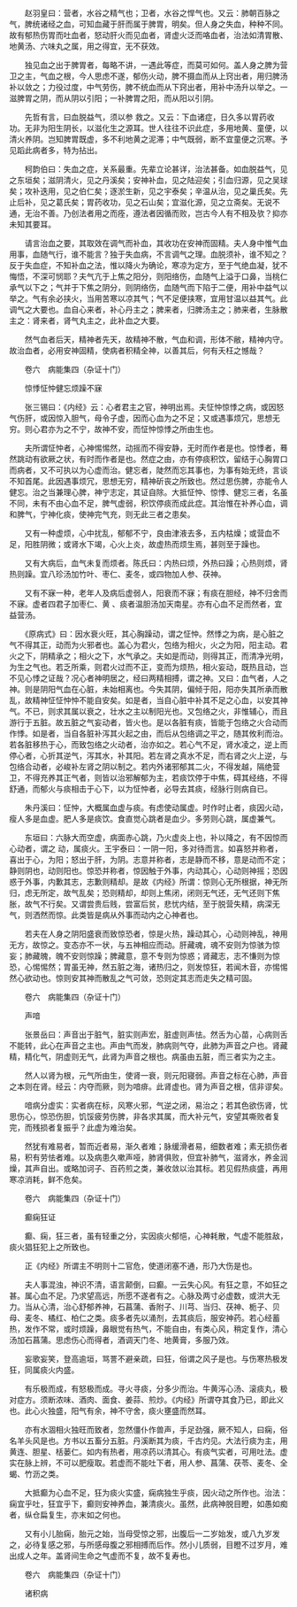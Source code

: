<!-- { "loadSidebar": true } -->
　　赵羽皇曰：营者，水谷之精气也；卫者，水谷之悍气也。又云：肺朝百脉之气，脾统诸经之血，可知血藏于肝而属于脾胃，明矣。但人身之失血，种种不同。故有郁热伤胃而吐血者，怒动肝火而见血者，肾虚火泛而咯血者，治法如清胃散、地黄汤、六味丸之属，用之得宜，无不获效。

　　独见血之出于脾胃者，每略不讲，一遇此等症，而莫可如何。盖人身之脾为营卫之主，气血之根，今人思虑不遂，郁伤火动，脾不摄血而从上窍出者，用归脾汤补以敛之；力役过度，中气劳伤，脾不统血而从下窍出者，用补中汤升以举之。一滋脾胃之阴，而从阴以引阳；一补脾胃之阳，而从阳以引阴。

　　先哲有言，曰血脱益气，须以参 救之。又云：下血诸症，日久多以胃药收功。无非为阳生阴长，以滋化生之源耳。世人往往不识此症，多用地黄、童便，以清火养阴。岂知脾胃既虚，多不利地黄之泥滞；中气既弱，断不宜童便之沉寒。予见蹈此病者多，特为拈出。

　　柯韵伯曰：失血之症，关系最重。先辈立论甚详，治法甚备。如血脱益气，见之东垣矣；滋阴清火，见之丹溪矣；安神补血，见之陆迎矣；引血归源，见之吴球矣；攻补迭用，见之伯仁矣；逐淤生新，见之宇泰矣；辛温从治，见之巢氏矣。先止后补，见之葛氏矣；胃药收功，见之石山矣；宜滋化源，见之立斋矣。无说不通，无治不善。乃创法者用之而痊，遵法者因循而败，岂古今人有不相及欤？抑亦未知其要耳。

　　请言治血之要，其取效在调气而补血，其收功在安神而固精。夫人身中惟气血用事，血随气行，谁不能言？独于失血病，不言调气之理。血脱须补，谁不知之？反于失血症，不知补血之法，惟以降火为确论，寒凉为定方，至于气绝血凝，犹不悔悟，不深可悯耶？夫气亢于上焦之阳分，则阳络伤，血随气上溢于口鼻，当桃仁承气以下之；气并于下焦之阴分，则阴络伤，血随气而下陷于二便，用补中益气以举之。气有余必挟火，当用苦寒以凉其气；气不足便挟寒，宜用甘温以益其气。此调气之大要也。血自心来者，补心丹主之；脾来者，归脾汤主之；肺来者，生脉散主之：肾来者，肾气丸主之，此补血之大要。

　　然气血者后天，精神者先天，故精神不散，气血和调，形体不敝，精神内守。故治血者，必用安神固精，使病者积精全神，以善其后，何有夭枉之憾哉？

　　卷六　病能集四（杂证十门）

　　惊悸怔忡健忘烦躁不寐

　　张三锡曰：《内经》云：心者君主之官，神明出焉。夫怔忡惊悸之病，或因怒气伤肝，或因惊入胆气，母令子虚，因而心血为之不足；又或遇事烦冗，思想无穷。则心君亦为之不宁，故神不安，而怔忡惊悸之所由生也。

　　夫所谓怔忡者，心神惕惕然，动摇而不得安静，无时而作者是也。惊悸者，蓦然跳动有欲厥之状，有时而作者是也。然症之由，亦有停痰积饮，留结于心胸胃口而病者，又不可执以为心虚而治。健忘者，陡然而忘其事也，为事有始无终，言谈不知首尾。此因遇事烦冗，思想无穷，精神斫丧之所致也。然过思伤脾，亦能令人健忘。治之当兼理心脾，神宁志定，其证自除。大抵怔忡、惊悸、健忘三者，名虽不同，未有不由心血不足，脾气虚弱，积饮停痰而成此症。其治惟在补养心血，调和脾气，宁神化痰，使神完气充，则无此三者之患矣。

　　又有一种虚烦，心中扰乱，郁郁不宁，良由津液去多，五内枯燥；或营血不足，阳胜阴微；或肾水下竭，心火上炎，故虚热而烦生焉，甚则至于躁也。

　　又有大病后，血气未复而烦者。陈氏曰：内热曰烦，外热曰躁；心热则烦，肾热则躁。宜八珍汤加竹叶、枣仁、麦冬，或四物加人参、茯神。

　　又有不寐一种，老年人及病后虚弱人，阳衰而不寐；有痰在胆经，神不归舍而不寐。虚者四君子加枣仁、黄 、痰者温胆汤加天南星。亦有心血不足而然者，宜益营汤。

　　《原病式》曰：因水衰火旺，其心胸躁动，谓之怔忡。然悸之为病，是心脏之气不得其正，动而为火邪者也。盖心为君火，包络为相火，火之为阳，阳主动。君火之下，阴精承之；相火之下，水气承之。夫如是而动，则得其正，而清净光明，为生之气也。若乏所乘，则君火过而不正，变而为烦热，相火妄动，既热且动，岂不见心悸之证哉？况心者神明居之，经曰两精相搏，谓之神。又曰：血气者，人之神。则是阴阳气血在心脏，未始相离也。今失其阴，偏倾于阳，阳亦失其所承而散乱，故精神怔怔忡忡不能自安矣。如是者，当自心脏中补其不足之心血，以安其神气。不已，则求其属以衰之，壮水之主以制阳光也。又包络之火，非惟辅心，而且游行于五脏。故五脏之气妄动者，皆火也。是以各脏有痰，皆能于包络之火合动而作悸。如是者，当自各脏补泻其火起之由，而后从包络调之平之，随其攸利而治。若各脏移热于心，而致包络之火动者，治亦如之。若心气不足，肾水凌之，逆上而停心者，心折其逆气，泻其水，补其阳。若左肾之真水不足，而右肾之火上逆，与包络合动者，必峻补左肾之阴以制之。若内外诸邪郁其二火，不得发越，隔绝营卫，不得充养其正气者，则皆以治邪解郁为主，若痰饮停于中焦，碍其经络，不得舒通，而郁火与痰相击于心下，以为怔忡者，必导去其痰，经脉行则病自已。

　　朱丹溪曰：怔忡，大概属血虚与痰。有虑使动属虚。时作时止者，痰因火动，瘦人多是血虚。肥人多是痰饮。食直觉心跳者是血少。多劳则心跳，属虚兼气。

　　东垣曰：六脉大而空虚，病面赤心跳，乃火虚炎上也，补以降之，有不因惊而心动者，谓之 动，属痰火。王宇泰曰：一阴一阳，多对待而言。如喜怒并称者，喜出于心，为阳；怒出于肝，为阴。志意并称者，志是静而不移，意是动而不定；静则阴也，动则阳也。惊恐并称者，惊因触于外事，内动其心，心动则神摇；恐因惑于外事，内歉其志，志歉则精却。是故《内经》所谓：惊则心无所根据，神无所归，虑无所定，故气乱矣；恐则精却，却则上焦闭，闭则无气还，无气还则下焦胀，故气不行矣。又谓尝贵后贱，尝富后贫，悲忧内结，至于脱营失精，病深无气，则洒然而惊。此类皆是病从外事而动内之心神者也。

　　若夫在人身之阴阳盛衰而致惊恐者，惊是火热，躁动其心，心动则神乱，神用无方，故惊之。变态亦不一状，与五神相应而动。肝藏魂，魂不安则为惊骇为惊妄；肺藏魄，魄不安则惊躁；脾藏意，意不专则为惊惑；肾藏志，志不慊则为惊恐，心惕惕然；胃虽无神，然五脏之海，诸热归之，则发惊狂，若闻木音，亦惕惕然心欲动也。惊则安其神而散乱之气可敛，恐则定其志而走失之精可固。

　　卷六　病能集四（杂证十门）

　　声喑

　　张景岳曰：声音出于脏气，脏实则声宏，脏虚则声怯。然舌为心苗，心病则舌不能转，此心在声音之主也。声由气而发，肺病则气夺，此肺为声音之户也。肾藏精，精化气，阴虚则无气，此肾为声音之根也。病虽由五脏，而三者实为之主。

　　然人以肾为根，元气所由生，使肾一衰，则元阳寝弱。声音之标在心肺，声音之本则在肾。经云：内夺而厥，则为喑痱。此肾虚也。肾为声音之根，信非谬矣。

　　喑病分虚实：实者病在标，风寒火邪，气逆之闭，易治之；若其色欲伤肾，忧思伤心，惊恐伤胆，饥馁疲劳伤脾，非各求其属，而大补元气，安望其嘶败者复完，而残损者复振乎？此虚为难治矣。

　　然犹有难易者，暂而近者易，渐久者难；脉缓滑者易，细数者难；素无损伤者易，积有劳怯者难。以及病患久嗽声哑，肺肾俱败，但宜补肺气，滋肾水，养金润燥，其声自出。或略加诃子、百药煎之类，兼收敛以治其标。若见假热痰盛，再用寒凉消耗，鲜不危矣。

　　卷六　病能集四（杂证十门）

　　癫痫狂证

　　癫、痫，狂三者，虽有轻重之分，实因痰火郁悒，心神耗散，气虚不能胜敌，痰火猖狂犯上之所致也。

　　正《内经》所谓主不明则十二官危，使道闭塞不通，形乃大伤是也。

　　夫人事混浊，神识不清，语言颠倒，曰癫。一云失心风。有狂之意，不如狂之甚。属心血不足。乃求望高远，所愿不遂者有之。心脉及两寸必虚数，或洪大无力。当从心清，治心舒郁养神，石菖蒲、香附子、川芎、当归、茯神、栀子、贝母、麦冬、橘红、柏仁之类。痰多者先以涌剂，去其痰后，服安神药。若心经蓄热，发作不常，或时烦躁，鼻眼觉有热气，不能自由，有类心风，稍定复作，清心汤加石菖蒲。思虑伤心而得者，酒调天门冬、地黄膏，多服乃效。

　　妄歌妄笑，登高逾垣，骂詈不避亲疏，曰狂，俗谓之风子是也。与伤寒热极发狂，同属痰火内盛。

　　有乐极而成，有怒极而成。寻火寻痰，分多少而治。牛黄泻心汤、滚痰丸，极对症方。须断浓味、酒肉、面食、姜蒜、煎炒。《内经》所谓夺其食乃已，即此义也。此心火独盛，阳气有余，神不守舍，痰火壅盛而然耳。

　　亦有水涸相火独旺而致者，忽然僵仆作兽声，手足劲强，厥不知人，曰痫，俗名羊头风是也。方书以五畜分五脏。丹溪断其为痰，千古灼见。大法行痰为主，用黄连、胆星、栝蒌仁。如内有热者，用凉药以清其心。有痰气实者，可用吐法。虚实在脉上辨，不可以肥瘦取。若虚而不能吐下者，用人参、菖蒲、茯苓、麦冬、全蝎、竹沥之类。

　　大抵癫为心血不足，狂为痰火实盛，痫病独生乎痰，因火动之所作也。治法：痫宜乎吐，狂宜乎下，癫则安神养血，兼清痰火。虽然，此病神脱目瞪，如愚如痴者，纵仓扁复生，亦末如之何也。

　　又有小儿胎痫，胎元之始，当母受惊之邪，出腹后一二岁始发，或八九岁发之，必待复感之邪，与所感母腹之邪相搏而后作。然小儿质弱，目瞪不过岁月，难出成人之年。盖肾间生命之气虚而不复，故不复寿也。

　　卷六　病能集四（杂证十门）

　　诸积病

